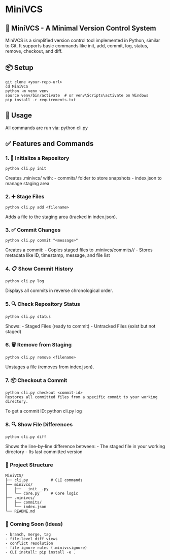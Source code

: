 # MiniVCS

## 🧩 MiniVCS - A Minimal Version Control System
MiniVCS is a simplified version control tool implemented in Python, similar to Git. It supports basic commands like init, add, commit, log, status, remove, checkout, and diff.

## 📦 Setup
    git clone <your-repo-url>
    cd MiniVCS
    python -m venv venv
    source venv/bin/activate  # or venv\Scripts\activate on Windows
    pip install -r requirements.txt 

## 🚀 Usage
All commands are run via:
    python cli.py <command>

## ✅ Features and Commands
### 1. 🔧 Initialize a Repository
    python cli.py init
Creates .minivcs/ with:
    - commits/ folder to store snapshots
    - index.json to manage staging area

### 2. ➕ Stage Files
    python cli.py add <filename>
Adds a file to the staging area (tracked in index.json).

### 3. ✅ Commit Changes
    python cli.py commit "<message>"
Creates a commit:
    - Copies staged files to .minivcs/commits/<commit-id>/
    - Stores metadata like ID, timestamp, message, and file list

### 4. 📋 Show Commit History
    python cli.py log
Displays all commits in reverse chronological order.

### 5. 🔍 Check Repository Status
    python cli.py status
Shows:
    - Staged Files (ready to commit)
    - Untracked Files (exist but not staged)

### 6. 🗑️ Remove from Staging
    python cli.py remove <filename>
Unstages a file (removes from index.json).

### 7. 📦 Checkout a Commit
    python cli.py checkout <commit-id>
    Restores all committed files from a specific commit to your working directory.

To get a commit ID:
    python cli.py log

### 8. 🔍 Show File Differences
    python cli.py diff
Shows the line-by-line difference between:
    - The staged file in your working directory
    - Its last committed version

### 📁 Project Structure
    MiniVCS/
    ├── cli.py          # CLI commands
    ├── minivcs/
    │   ├── __init__.py
    │   └── core.py     # Core logic
    ├── .minivcs/
    │   ├── commits/
    │   └── index.json
    └── README.md

### 🔮 Coming Soon (Ideas)
    - branch, merge, tag
    - file-level diff views
    - conflict resolution
    - file ignore rules (.minivcsignore)
    - CLI install: pip install -e .


